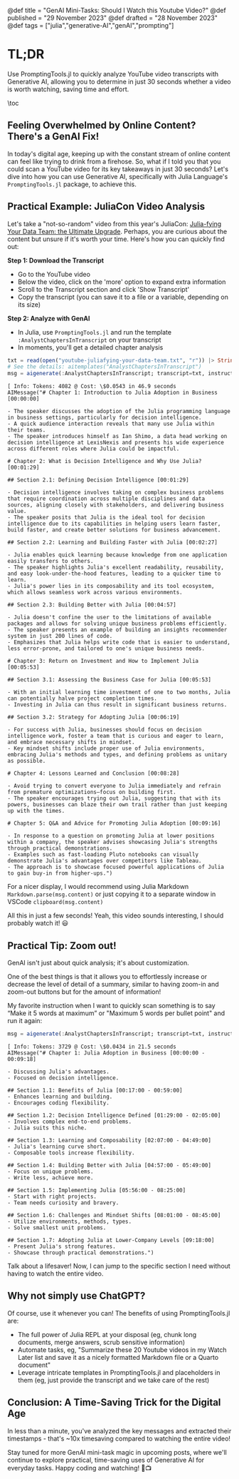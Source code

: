@def title = "GenAI Mini-Tasks: Should I Watch this Youtube Video?"
@def published = "29 November 2023"
@def drafted = "28 November 2023"
@def tags = ["julia","generative-AI","genAI","prompting"]

# TL;DR
Use PromptingTools.jl to quickly analyze YouTube video transcripts with Generative AI, allowing you to determine in just 30 seconds whether a video is worth watching, saving time and effort.

\toc 

## Feeling Overwhelmed by Online Content? There's a GenAI Fix!

In today's digital age, keeping up with the constant stream of online content can feel like trying to drink from a firehose. So, what if I told you that you could scan a YouTube video for its key takeaways in just 30 seconds? Let's dive into how you can use Generative AI, specifically with Julia Language's `PromptingTools.jl` package, to achieve this.

## Practical Example: JuliaCon Video Analysis

Let's take a "not-so-random" video from this year's JuliaCon: [Julia-fying Your Data Team: the Ultimate Upgrade](https://www.youtube.com/watch?v=oKuaKPy-gPo&ab_channel=TheJuliaProgrammingLanguage). Perhaps, you are curious about the content but unsure if it's worth your time. Here's how you can quickly find out:

**Step 1: Download the Transcript**
   - Go to the YouTube video
   - Below the video, click on the 'more' option to expand extra information
   - Scroll to the Transcript section and click 'Show Transcript'
   - Copy the transcript (you can save it to a file or a variable, depending on its size)

**Step 2: Analyze with GenAI**
   - In Julia, use `PromptingTools.jl` and run the template `:AnalystChaptersInTranscript` on your transcript
   - In moments, you'll get a detailed chapter analysis

```julia
txt = read(open("youtube-juliafying-your-data-team.txt", "r")) |> String
# See the details: aitemplates("AnalystChaptersInTranscript")
msg = aigenerate(:AnalystChaptersInTranscript; transcript=txt, instructions="None.", model="gpt4t")
```

```plaintext
[ Info: Tokens: 4082 @ Cost: \$0.0543 in 46.9 seconds
AIMessage("# Chapter 1: Introduction to Julia Adoption in Business [00:00:00]

- The speaker discusses the adoption of the Julia programming language in business settings, particularly for decision intelligence.
- A quick audience interaction reveals that many use Julia within their teams.
- The speaker introduces himself as Ian Shimo, a data head working on decision intelligence at LexisNexis and presents his wide experience across different roles where Julia could be impactful.

# Chapter 2: What is Decision Intelligence and Why Use Julia? [00:01:29]

## Section 2.1: Defining Decision Intelligence [00:01:29]

- Decision intelligence involves taking on complex business problems that require coordination across multiple disciplines and data sources, aligning closely with stakeholders, and delivering business value.
- The speaker posits that Julia is the ideal tool for decision intelligence due to its capabilities in helping users learn faster, build faster, and create better solutions for business advancement.

## Section 2.2: Learning and Building Faster with Julia [00:02:27]

- Julia enables quick learning because knowledge from one application easily transfers to others.
- The speaker highlights Julia's excellent readability, reusability, and easy look-under-the-hood features, leading to a quicker time to learn.
- Julia's power lies in its composability and its tool ecosystem, which allows seamless work across various environments.

## Section 2.3: Building Better with Julia [00:04:57]

- Julia doesn't confine the user to the limitations of available packages and allows for solving unique business problems efficiently.
- The speaker presents an example of building an insights recommender system in just 200 lines of code.
- Emphasizes that Julia helps write code that is easier to understand, less error-prone, and tailored to one's unique business needs.

# Chapter 3: Return on Investment and How to Implement Julia [00:05:53]

## Section 3.1: Assessing the Business Case for Julia [00:05:53]

- With an initial learning time investment of one to two months, Julia can potentially halve project completion times.
- Investing in Julia can thus result in significant business returns.

## Section 3.2: Strategy for Adopting Julia [00:06:19]

- For success with Julia, businesses should focus on decision intelligence work, foster a team that is curious and eager to learn, and embrace necessary shifts in mindset.
- Key mindset shifts include proper use of Julia environments, embracing Julia's methods and types, and defining problems as unitary as possible.

# Chapter 4: Lessons Learned and Conclusion [00:08:28]

- Avoid trying to convert everyone to Julia immediately and refrain from premature optimizations—focus on building first.
- The speaker encourages trying out Julia, suggesting that with its powers, businesses can blaze their own trail rather than just keeping up with the times.

# Chapter 5: Q&A and Advice for Promoting Julia Adoption [00:09:16]

- In response to a question on promoting Julia at lower positions within a company, the speaker advises showcasing Julia's strengths through practical demonstrations.
- Examples such as fast-loading Pluto notebooks can visually demonstrate Julia's advantages over competitors like Tableau.
- The approach is to showcase focused powerful applications of Julia to gain buy-in from higher-ups.")

```

For a nicer display, I would recommend using Julia Markdown `Markdown.parse(msg.content)` or just copying it to a separate window in VSCode `clipboard(msg.content)`

All this in just a few seconds! 
Yeah, this video sounds interesting, I should probably watch it! 😃

## Practical Tip: Zoom out!

GenAI isn't just about quick analysis; it's about customization.

One of the best things is that it allows you to effortlessly increase or decrease the level of detail of a summary, similar to having zoom-in and zoom-out buttons but for the amount of information!

My favorite instruction when I want to quickly scan something is to say “Make it 5 words at maximum” or "Maximum 5 words per bullet point" and run it again:

```julia
msg = aigenerate(:AnalystChaptersInTranscript; transcript=txt, instructions="Maximum 2 bullet points per section or chapter. Maximum 5 words per bullet point.", model="gpt4t")
```

```plaintext
[ Info: Tokens: 3729 @ Cost: \$0.0434 in 21.5 seconds
AIMessage("# Chapter 1: Julia Adoption in Business [00:00:00 - 00:09:18]

- Discussing Julia's advantages.
- Focused on decision intelligence.

## Section 1.1: Benefits of Julia [00:17:00 - 00:59:00]
- Enhances learning and building.
- Encourages coding flexibility.

## Section 1.2: Decision Intelligence Defined [01:29:00 - 02:05:00]
- Involves complex end-to-end problems.
- Julia suits this niche.

## Section 1.3: Learning and Composability [02:07:00 - 04:49:00]
- Julia's learning curve short.
- Composable tools increase flexibility.

## Section 1.4: Building Better with Julia [04:57:00 - 05:49:00]
- Focus on unique problems.
- Write less, achieve more.

## Section 1.5: Implementing Julia [05:56:00 - 08:25:00]
- Start with right projects.
- Team needs curiosity and bravery.

## Section 1.6: Challenges and Mindset Shifts [08:01:00 - 08:45:00]
- Utilize environments, methods, types.
- Solve smallest unit problems.

## Section 1.7: Adopting Julia at Lower-Company Levels [09:18:00]
- Present Julia's strong features.
- Showcase through practical demonstrations.")
```

Talk about a lifesaver! Now, I can jump to the specific section I need without having to watch the entire video.

## Why not simply use ChatGPT?

Of course, use it whenever you can! The benefits of using PromptingTools.jl are:
- The full power of Julia REPL at your disposal (eg, chunk long documents, merge answers, scrub sensitive information)
- Automate tasks, eg, "Summarize these 20 Youtube videos in my Watch Later list and save it as a nicely formatted Markdown file or a Quarto document"
- Leverage intricate templates in PromptingTools.jl and placeholders in them (eg, just provide the transcript and we take care of the rest)

## Conclusion: A Time-Saving Trick for the Digital Age
In less than a minute, you've analyzed the key messages and extracted their timestamps - that's ~10x timesaving compared to watching the entire video!

Stay tuned for more GenAI mini-task magic in upcoming posts, where we'll continue to explore practical, time-saving uses of Generative AI for everyday tasks. Happy coding and watching! 🚀📺